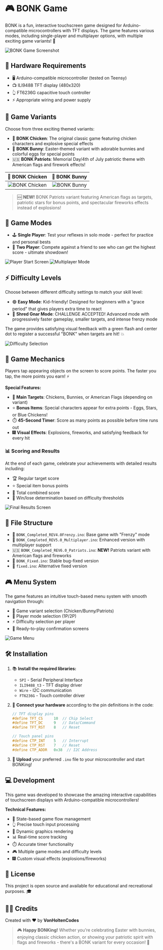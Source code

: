 # 🎮 BONK Game

BONK is a fun, interactive touchscreen game designed for Arduino-compatible microcontrollers with TFT displays. The game features various modes, including single-player and multiplayer options, with multiple exciting game variants! 🚀

![BONK Game Screenshot](screenshots/BONK_game.JPEG)

## 🔧 Hardware Requirements

- 🖥️ Arduino-compatible microcontroller (tested on Teensy)
- 📺 ILI9488 TFT display (480x320)
- 👆 FT6236G capacitive touch controller
- ⚡ Appropriate wiring and power supply

## 🎯 Game Variants

Choose from three exciting themed variants:

- 🐔 **BONK Chicken**: The original classic game featuring chicken characters and explosive special effects
- 🐰 **BONK Bunny**: Easter-themed variant with adorable bunnies and colorful eggs for special points
- 🇺🇸 **BONK Patriots**: Memorial Day/4th of July patriotic theme with American flags and firework effects!

| 🐔 BONK Chicken | 🐰 BONK Bunny |
|:----------------:|:--------------:|
| ![BONK Chicken](screenshots/BONK_chicken.JPEG) | ![BONK Bunny](screenshots/BONK_bunny.JPEG) |

> 🆕 **NEW!** BONK Patriots variant featuring American flags as targets, patriotic stars for bonus points, and spectacular fireworks effects instead of explosions!

## 👥 Game Modes

- 🕹️ **Single Player**: Test your reflexes in solo mode - perfect for practice and personal bests
- 🤝 **Two Player**: Compete against a friend to see who can get the highest score - ultimate showdown!

![Player Start Screen](screenshots/BONK_player-start.JPEG) ![Multiplayer Mode](screenshots/BONK_Multiplayer.JPEG)

## ⚡ Difficulty Levels

Choose between different difficulty settings to match your skill level:

- 🟢 **Easy Mode**: Kid-friendly! Designed for beginners with a "grace period" that gives players extra time to react
- 🔴 **Shred Gnar Mode**: CHALLENGE ACCEPTED! Advanced mode with progressively faster gameplay, smaller targets, and intense frenzy mode

The game provides satisfying visual feedback with a green flash and center dot to register a successful "BONK" when targets are hit! 💥

![Difficulty Selection](screenshots/BONK_Difficulty.JPEG)

## 🎯 Game Mechanics

Players tap appearing objects on the screen to score points. The faster you tap, the more points you earn! ⚡

**Special Features:**
- 🎯 **Main Targets**: Chickens, Bunnies, or American Flags (depending on variant)
- ⭐ **Bonus Items**: Special characters appear for extra points - Eggs, Stars, or Blue Chickens!
- ⏱️ **45-Second Timer**: Score as many points as possible before time runs out
- 🎆 **Visual Effects**: Explosions, fireworks, and satisfying feedback for every hit

### 📊 Scoring and Results

At the end of each game, celebrate your achievements with detailed results including:
- 🏆 Regular target score
- ⭐ Special item bonus points  
- 🎯 Total combined score
- 🏅 Win/lose determination based on difficulty thresholds

![Final Results Screen](screenshots/BONK_final-results.JPEG)

## 📁 File Structure

- 🚀 `BONK_Completed_REV4.0Frenzy.ino`: Base game with "Frenzy" mode
- 👥 `BONK_Completed_REV5.0_Multiplayer.ino`: Enhanced version with multiplayer support  
- 🇺🇸 `BONK_Completed_REV6.0_Patriots.ino`: **NEW!** Patriots variant with American flags and fireworks
- 🔧 `BONK_Fixed.ino`: Stable bug-fixed version
- 📱 `fixed.ino`: Alternative fixed version

## 🎮 Menu System

The game features an intuitive touch-based menu system with smooth navigation through:
- 🎯 Game variant selection (Chicken/Bunny/Patriots)
- 👥 Player mode selection (1P/2P)  
- ⚡ Difficulty selection per player
- 🚀 Ready-to-play confirmation screens

![Game Menu](screenshots/BONK_menu.JPEG)

## 🛠️ Installation

1. 📚 **Install the required libraries:**
   - `SPI` - Serial Peripheral Interface
   - `ILI9488_t3` - TFT display driver  
   - `Wire` - I2C communication
   - `FT6236G` - Touch controller driver

2. 🔌 **Connect your hardware** according to the pin definitions in the code:
   ```cpp
   // TFT display pins
   #define TFT_CS     10  // Chip Select
   #define TFT_DC     9   // Data/Command
   #define TFT_RST    8   // Reset

   // Touch panel pins
   #define CTP_INT    5   // Interrupt
   #define CTP_RST    7   // Reset  
   #define CTP_ADDR   0x38  // I2C Address
   ```

3. 🚀 **Upload** your preferred `.ino` file to your microcontroller and start BONKing!

## 💻 Development

This game was developed to showcase the amazing interactive capabilities of touchscreen displays with Arduino-compatible microcontrollers! 

**Technical Features:**
- 🎯 State-based game flow management
- 👆 Precise touch input processing  
- 🎨 Dynamic graphics rendering
- 📊 Real-time score tracking
- ⏱️ Accurate timer functionality
- 🎮 Multiple game modes and difficulty levels
- 🎆 Custom visual effects (explosions/fireworks)

## 📄 License

This project is open source and available for educational and recreational purposes. 🎓

## 👨‍💻 Credits

Created with ❤️ by **VonHoltenCodes**

> 🎮 **Happy BONKing!** Whether you're celebrating Easter with bunnies, enjoying classic chicken action, or showing your patriotic spirit with flags and fireworks - there's a BONK variant for every occasion! 🎉